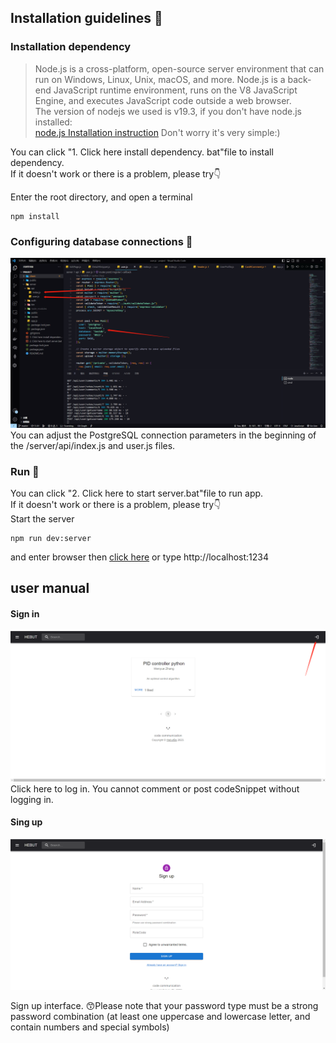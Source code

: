 
## Installation guidelines :eyes:

### Installation dependency  

> Node.js is a cross-platform, open-source server environment that can run on Windows, Linux, Unix, macOS, and more. Node.js is a back-end JavaScript runtime environment, runs on the V8 JavaScript Engine, and executes JavaScript code outside a web browser.  
The version of nodejs we used is v19.3, if you don't have node.js installed:  
[node.js Installation instruction](https://docs.npmjs.com/downloading-and-installing-node-js-and-npm)
Don't worry it's very simple:)

You can click "1. Click here install dependency. bat"file to install dependency.  
If it doesn't work or there is a problem, please try👇  

Enter the root directory, and open a terminal
```
npm install
```

### Configuring database connections :elephant:

![pool Configuratio](./public/img/poolmodify.png)
You can adjust the PostgreSQL connection parameters in the beginning of the /server/api/index.js and user.js files.

### Run :running:

You can click "2. Click here to start server.bat"file to run app.  
If it doesn't work or there is a problem, please try👇  
Start the server
```
npm run dev:server
```
and enter browser then [click here](http://localhost:1234/) or type http://localhost:1234

## user manual
#### Sign in
![login](./public/img/howtolog.png)
Click here to log in. You cannot comment or post codeSnippet without logging in.

#### Sing up
![signup](./public/img/signup.png)

Sign up interface.
:kissing_smiling_eyes:Please note that your password type must be a strong password combination (at least one uppercase and lowercase letter, and contain numbers and special symbols) 
